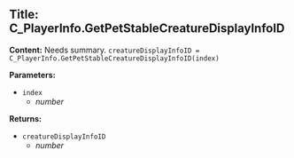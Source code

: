 ## Title: C_PlayerInfo.GetPetStableCreatureDisplayInfoID

**Content:**
Needs summary.
`creatureDisplayInfoID = C_PlayerInfo.GetPetStableCreatureDisplayInfoID(index)`

**Parameters:**
- `index`
  - *number*

**Returns:**
- `creatureDisplayInfoID`
  - *number*